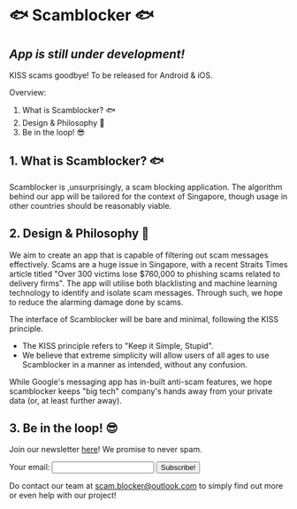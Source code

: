 # 🐟 Scamblocker 🐟
## ***App is still under development!***

KISS scams goodbye! To be released for Android & iOS.

Overview:
1. What is Scamblocker? 🐟
2. Design & Philosophy 🤔
3. Be in the loop! 😎

## 1. What is Scamblocker? 🐟
Scamblocker is ,unsurprisingly, a scam blocking application. The algorithm behind our app will be tailored for the context of Singapore, though usage in other countries should be reasonably viable.

## 2. Design & Philosophy 🤔
We aim to create an app that is capable of filtering out scam messages effectively. Scams are a huge issue in Singapore, with a recent Straits Times article titled "Over 300 victims lose $760,000 to phishing scams related to delivery firms". The app will utilise both blacklisting and machine learning technology to identify and isolate scam messages. Through such, we hope to reduce the alarming damage done by scams.

The interface of Scamblocker will be bare and minimal, following the KISS principle.
- The KISS principle refers to "Keep it Simple, Stupid".
- We believe that extreme simplicity will allow users of all ages to use Scamblocker in a manner as intended, without any confusion.

While Google's messaging app has in-built anti-scam features, we hope scamblocker keeps "big tech" company's hands away from your private data (or, at least further away). 

## 3. Be in the loop! 😎
Join our newsletter [here](https://us14.list-manage.com/survey?u=8c650dd05a2d2dd9217318b56&id=af26caddd2&attribution=false)! We promise to never spam.

<!-- modify this form HTML and place wherever you want your form -->
<form
  action="https://formspree.io/f/mayvberk"
  method="POST"
>
  <label>
    Your email:
    <input type="email" name="email">
  </label>
  <!-- your other form fields go here -->
  <button type="submit">Subscribe!</button>
</form>

Do contact our team at [scam.blocker@outlook.com](mailto:scam.blocker@outlook.com) to simply find out more or even help with our project!
